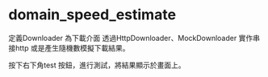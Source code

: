 # domain_speed_estimate

定義Downloader 為下載介面
透過HttpDownloader、MockDownloader 實作串接http 或是產生隨機數模擬下載結果。

按下右下角test 按鈕，進行測試，將結果顯示於畫面上。
